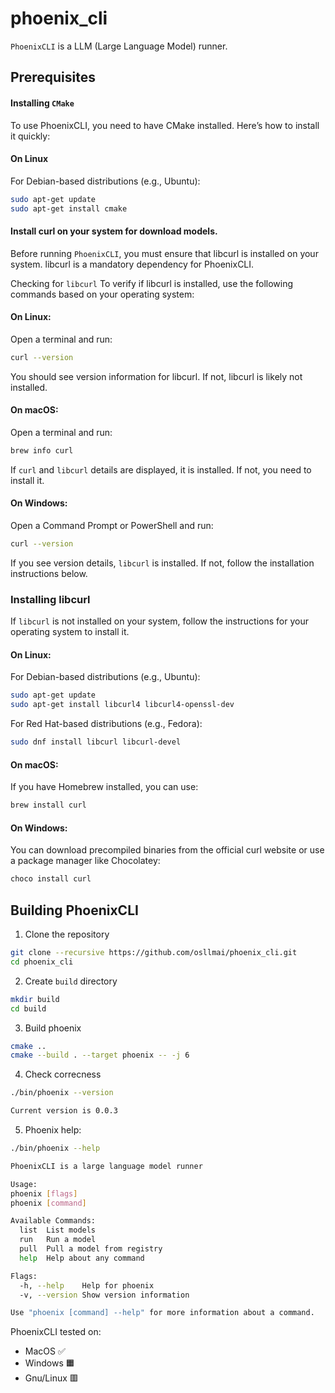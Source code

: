 # phoenix_cli
`PhoenixCLI` is a LLM (Large Language Model) runner.

## Prerequisites
#### Installing `CMake`

To use PhoenixCLI, you need to have CMake installed. Here’s how to install it quickly:

#### On Linux

For Debian-based distributions (e.g., Ubuntu):
```sh
sudo apt-get update
sudo apt-get install cmake
```

#### Install **curl** on your system for download models.

Before running `PhoenixCLI`, you must ensure that libcurl is installed on your system. libcurl is a mandatory dependency for PhoenixCLI.

Checking for `libcurl`
To verify if libcurl is installed, use the following commands based on your operating system:

#### On Linux:
Open a terminal and run:

``` bash
curl --version
```

You should see version information for libcurl. If not, libcurl is likely not installed.

#### On macOS:
Open a terminal and run:
``` bash
brew info curl
```

If `curl` and `libcurl` details are displayed, it is installed. If not, you need to install it.

#### On Windows:
Open a Command Prompt or PowerShell and run:

``` sh
curl --version
```

If you see version details, `libcurl` is installed. If not, follow the installation instructions below.

### Installing libcurl
If `libcurl` is not installed on your system, follow the instructions for your operating system to install it.

#### On Linux:
For Debian-based distributions (e.g., Ubuntu):

``` bash
sudo apt-get update
sudo apt-get install libcurl4 libcurl4-openssl-dev
```
For Red Hat-based distributions (e.g., Fedora):
``` bash
sudo dnf install libcurl libcurl-devel
```


#### On macOS:
If you have Homebrew installed, you can use:

``` bash
brew install curl
```
#### On Windows:
You can download precompiled binaries from the official curl website or use a package manager like Chocolatey:

``` bash
choco install curl
```

## Building PhoenixCLI
1. Clone the repository
```bash
git clone --recursive https://github.com/osllmai/phoenix_cli.git
cd phoenix_cli
```
2. Create `build` directory
```bash
mkdir build
cd build
```
3. Build phoenix
```bash
cmake ..
cmake --build . --target phoenix -- -j 6
```
4. Check correcness
```sh
./bin/phoenix --version

Current version is 0.0.3
```
5. Phoenix help:
```sh
./bin/phoenix --help

PhoenixCLI is a large language model runner

Usage:
phoenix [flags]
phoenix [command]

Available Commands:
  list	List models
  run	Run a model
  pull	Pull a model from registry
  help	Help about any command

Flags:
  -h, --help	Help for phoenix
  -v, --version	Show version information

Use "phoenix [command] --help" for more information about a command.
```

PhoenixCLI tested on:
- MacOS ✅
- Windows 🟧
- Gnu/Linux 🟥
